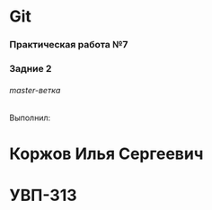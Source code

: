 # Git
### Практическая работа №7
### Задние 2
###### master-ветка

Выполнил:
# Коржов Илья Сергеевич
# УВП-313
